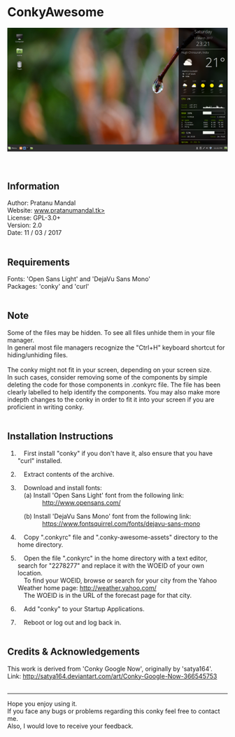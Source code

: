 # ConkyAwesome

![Screenshot 1](./screenshots/screenshot1.png)
<br/><br/><br/>

Information
-----------

Author:   Pratanu Mandal<br/>
Website:	 www.pratanumandal.tk><br/>
License:	 GPL-3.0+<br/>
Version:	 2.0<br/>
Date:		 11 / 03 / 2017<br/><br/>



Requirements
------------

Fonts:     'Open Sans Light' and 'DejaVu Sans Mono'<br/>
Packages:  'conky' and 'curl'<br/><br/>



Note
----

Some of the files may be hidden. To see all files unhide them in your file manager.<br/>
In general most file managers recognize the "Ctrl+H" keyboard shortcut for hiding/unhiding files.<br/>
<br/>
The conky might not fit in your screen, depending on your screen size.<br/>
In such cases, consider removing some of the components by simple deleting the code for those components in .conkyrc file.
The file has been clearly labelled to help identify the components. You may also make more indepth changes to the conky in order to fit it into your screen if you are proficient in writing conky.<br/><br/>




Installation Instructions
-------------------------

1. &emsp;First install "conky" if you don't have it, also ensure that you have "curl" installed.<br/>


2. &emsp;Extract contents of the archive.<br/>


3. &emsp;Download and install fonts:<br/>
   &emsp;(a) Install 'Open Sans Light' font from the following link:<br/>
   &emsp;&emsp;&emsp;&emsp;http://www.opensans.com/<br/>

   &emsp;(b) Install 'DejaVu Sans Mono' font from  the following link:<br/>
   &emsp;&emsp;&emsp;&emsp;https://www.fontsquirrel.com/fonts/dejavu-sans-mono<br/>


3. &emsp;Copy ".conkyrc" file and ".conky-awesome-assets" directory to the home directory.<br/>


4. &emsp;Open the file ".conkyrc" in the home directory with a text editor, search for "2278277" and replace it with the WOEID of your own location.<br/>
   &emsp;To find your WOEID, browse or search for your city from the Yahoo Weather home page:  http://weather.yahoo.com/<br/>
   &emsp;The WOEID is in the URL of the forecast page for that city.<br/>


5. &emsp;Add "conky" to your Startup Applications.<br/>


6. &emsp;Reboot or log out and log back in.<br/><br/>



Credits & Acknowledgements
--------------------------

This work is derived from 'Conky Google Now', originally by 'satya164'.<br/>
Link: http://satya164.deviantart.com/art/Conky-Google-Now-366545753<br/><br/>


------------------------------------------------------------------------------

Hope you enjoy using it.<br/>
If you face any bugs or problems regarding this conky feel free to contact me.<br/>
Also, I would love to receive your feedback.<br/>
